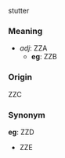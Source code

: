 stutter
### Meaning
+ _adj_: ZZA
    + __eg__: ZZB

### Origin

ZZC

### Synonym

__eg__: ZZD

+ ZZE


